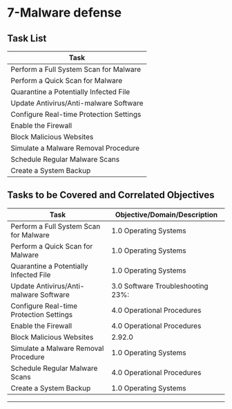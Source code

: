 # 7-Malware defense 

## Task List


| Task                           |
|--------------------------------|
| Perform a Full System Scan for Malware |
| Perform a Quick Scan for Malware |
| Quarantine a Potentially Infected File |
| Update Antivirus/Anti-malware Software |
| Configure Real-time Protection Settings |
| Enable the Firewall            |
| Block Malicious Websites       |
| Simulate a Malware Removal Procedure |
| Schedule Regular Malware Scans |
| Create a System Backup         |


## Tasks to be Covered and Correlated Objectives


| Task                           | Objective/Domain/Description                                      |
|--------------------------------|------------------------------------------------------------------|
| Perform a Full System Scan for Malware | 1.0 Operating Systems                                     |
| Perform a Quick Scan for Malware | 1.0 Operating Systems                                          |
| Quarantine a Potentially Infected File | 1.0 Operating Systems                                    |
| Update Antivirus/Anti-malware Software | 3.0 Software Troubleshooting    23%:                      |
| Configure Real-time Protection Settings | 4.0 Operational Procedures                               |
| Enable the Firewall            | 4.0 Operational Procedures                                        |
| Block Malicious Websites       | 2.92.0  |  Security: • Router settings                            |
| Simulate a Malware Removal Procedure | 1.0 Operating Systems                                      |
| Schedule Regular Malware Scans | 4.0 Operational Procedures                                        |
| Create a System Backup         | 1.0 Operating Systems                                             |

---


